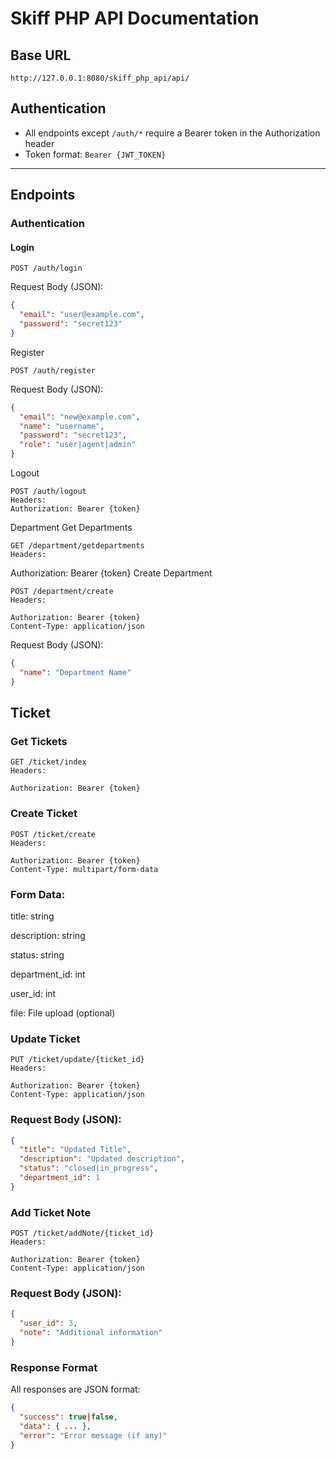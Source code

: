 # Skiff PHP API Documentation

## Base URL
`http://127.0.0.1:8080/skiff_php_api/api/`

## Authentication
- All endpoints except `/auth/*` require a Bearer token in the Authorization header
- Token format: `Bearer {JWT_TOKEN}`

---

## Endpoints

### Authentication

#### Login
```http
POST /auth/login

```
Request Body (JSON):
```json
{
  "email": "user@example.com",
  "password": "secret123"
}
```
Register
```http
POST /auth/register

```
Request Body (JSON):
```json
{
  "email": "new@example.com",
  "name": "username",
  "password": "secret123",
  "role": "user|agent|admin"
}
```
Logout
```http
POST /auth/logout
Headers:
Authorization: Bearer {token}
```

Department
Get Departments
```http
GET /department/getdepartments
Headers:
```
Authorization: Bearer {token}
Create Department
```http
POST /department/create
Headers:

Authorization: Bearer {token}
Content-Type: application/json
```
Request Body (JSON):

```json
{
  "name": "Department Name"
}
```
## Ticket
### Get Tickets
```http
GET /ticket/index
Headers:

Authorization: Bearer {token}
```
### Create Ticket
```http
POST /ticket/create
Headers:

Authorization: Bearer {token}
Content-Type: multipart/form-data
```
### Form Data:

title: string

description: string

status: string

department_id: int

user_id: int


file: File upload (optional)

### Update Ticket
```http
PUT /ticket/update/{ticket_id}
Headers:

Authorization: Bearer {token}
Content-Type: application/json
```
### Request Body (JSON):

```json
{
  "title": "Updated Title",
  "description": "Updated description",
  "status": "closed|in_progress",
  "department_id": 1
}
```
### Add Ticket Note
```http
POST /ticket/addNote/{ticket_id}
Headers:

Authorization: Bearer {token}
Content-Type: application/json
```
### Request Body (JSON):

```json
{
  "user_id": 3,
  "note": "Additional information"
}
```
### Response Format
All responses are JSON format:

```json
{
  "success": true|false,
  "data": { ... },
  "error": "Error message (if any)"
}
```
